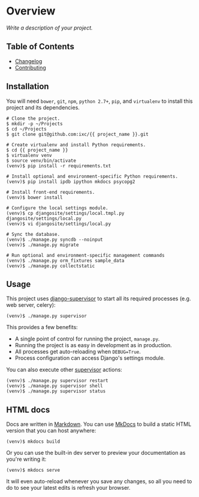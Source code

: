 # Overview

*Write a description of your project.*

## Table of Contents

  * [Changelog]
  * [Contributing]

## Installation

You will need `bower`, `git`, `npm`, `python 2.7+`, `pip`, and `virtualenv` to
install this project and its dependencies.

    # Clone the project.
    $ mkdir -p ~/Projects
    $ cd ~/Projects
    $ git clone git@github.com:ixc/{{ project_name }}.git

    # Create virtualenv and install Python requirements.
    $ cd {{ project_name }}
    $ virtualenv venv
    $ source venv/bin/activate
    (venv)$ pip install -r requirements.txt

    # Install optional and environment-specific Python requirements.
    (venv)$ pip install ipdb ipython mkdocs psycopg2

    # Install front-end requirements.
    (venv)$ bower install

    # Configure the local settings module.
    (venv)$ cp djangosite/settings/local.tmpl.py djangosite/settings/local.py
    (venv)$ vi djangosite/settings/local.py

    # Sync the database.
    (venv)$ ./manage.py syncdb --noinput
    (venv)$ ./manage.py migrate

    # Run optional and environment-specific management commands
    (venv)$ ./manage.py orm_fixtures sample_data
    (venv)$ ./manage.py collectstatic

## Usage

This project uses [django-supervisor] to start all its required processes (e.g.
web server, celery):

    (venv)$ ./manage.py supervisor

This provides a few benefits:

  * A single point of control for running the project, `manage.py`.
  * Running the project is as easy in development as in production.
  * All processes get auto-reloading when `DEBUG=True`.
  * Process configuration can access Django's settings module.

You can also execute other [supervisor] actions:

    (venv)$ ./manage.py supervisor restart
    (venv)$ ./manage.py supervisor shell
    (venv)$ ./manage.py supervisor status

## HTML docs

Docs are written in [Markdown]. You can use [MkDocs] to build a static HTML
version that you can host anywhere:

    (venv)$ mkdocs build

Or you can use the built-in dev server to preview your documentation as you're
writing it:

    (venv)$ mkdocs serve

It will even auto-reload whenever you save any changes, so all you need to do
to see your latest edits is refresh your browser.

[Changelog]: changelog.md
[Contributing]: contributing.md
[django-supervisor]: https://github.com/rfk/django-supervisor
[Markdown]: http://daringfireball.net/projects/markdown/
[MkDocs]: http://mkdocs.org
[supervisor]: http://supervisord.org/
